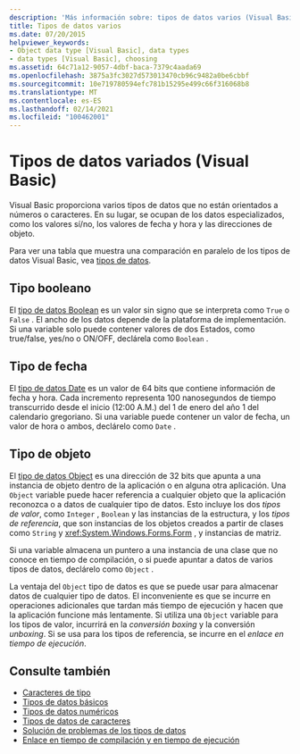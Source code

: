 ```yaml
---
description: 'Más información sobre: tipos de datos varios (Visual Basic)'
title: Tipos de datos varios
ms.date: 07/20/2015
helpviewer_keywords:
- Object data type [Visual Basic], data types
- data types [Visual Basic], choosing
ms.assetid: 64c71a12-9057-4dbf-baca-7379c4aada69
ms.openlocfilehash: 3875a3fc3027d573013470cb96c9482a0be6cbbf
ms.sourcegitcommit: 10e719780594efc781b15295e499c66f316068b8
ms.translationtype: MT
ms.contentlocale: es-ES
ms.lasthandoff: 02/14/2021
ms.locfileid: "100462001"
---
```

# <a name="miscellaneous-data-types-visual-basic"></a>Tipos de datos variados (Visual Basic)

Visual Basic proporciona varios tipos de datos que no están orientados a números o caracteres. En su lugar, se ocupan de los datos especializados, como los valores sí/no, los valores de fecha y hora y las direcciones de objeto.  
  
 Para ver una tabla que muestra una comparación en paralelo de los tipos de datos Visual Basic, vea [tipos de datos](../../../language-reference/data-types/index.md).  
  
## <a name="boolean-type"></a>Tipo booleano  

 El [tipo de datos Boolean](../../../language-reference/data-types/boolean-data-type.md) es un valor sin signo que se interpreta como `True` o `False` . El ancho de los datos depende de la plataforma de implementación. Si una variable solo puede contener valores de dos Estados, como true/false, yes/no o ON/OFF, declárela como `Boolean` .  
  
## <a name="date-type"></a>Tipo de fecha  

 El [tipo de datos Date](../../../language-reference/data-types/date-data-type.md) es un valor de 64 bits que contiene información de fecha y hora. Cada incremento representa 100 nanosegundos de tiempo transcurrido desde el inicio (12:00 A.M.) del 1 de enero del año 1 del calendario gregoriano. Si una variable puede contener un valor de fecha, un valor de hora o ambos, declárelo como `Date` .  
  
## <a name="object-type"></a>Tipo de objeto  

 El [tipo de datos Object](../../../language-reference/data-types/object-data-type.md) es una dirección de 32 bits que apunta a una instancia de objeto dentro de la aplicación o en alguna otra aplicación. Una `Object` variable puede hacer referencia a cualquier objeto que la aplicación reconozca o a datos de cualquier tipo de datos. Esto incluye los dos *tipos de valor*, como `Integer` , `Boolean` y las instancias de la estructura, y los *tipos de referencia*, que son instancias de los objetos creados a partir de clases como `String` y <xref:System.Windows.Forms.Form> , y instancias de matriz.  
  
 Si una variable almacena un puntero a una instancia de una clase que no conoce en tiempo de compilación, o si puede apuntar a datos de varios tipos de datos, declárelo como `Object` .  
  
 La ventaja del `Object` tipo de datos es que se puede usar para almacenar datos de cualquier tipo de datos. El inconveniente es que se incurre en operaciones adicionales que tardan más tiempo de ejecución y hacen que la aplicación funcione más lentamente. Si utiliza una `Object` variable para los tipos de valor, incurrirá en la *conversión boxing* y la conversión *unboxing*. Si se usa para los tipos de referencia, se incurre en el *enlace en tiempo de ejecución*.  
  
## <a name="see-also"></a>Consulte también

- [Caracteres de tipo](type-characters.md)
- [Tipos de datos básicos](elementary-data-types.md)
- [Tipos de datos numéricos](numeric-data-types.md)
- [Tipos de datos de caracteres](character-data-types.md)
- [Solución de problemas de los tipos de datos](troubleshooting-data-types.md)
- [Enlace en tiempo de compilación y en tiempo de ejecución](../early-late-binding/index.md)
